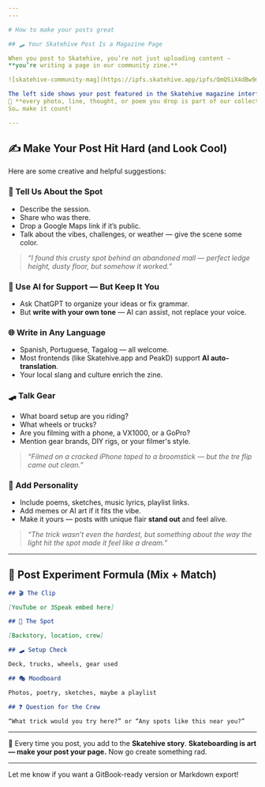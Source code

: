 ```yaml
---
---

# How to make your posts great

## 🛹 Your Skatehive Post Is a Magazine Page

When you post to Skatehive, you’re not just uploading content —
**you’re writing a page in our community zine.**

![skatehive-community-mag](https://ipfs.skatehive.app/ipfs/QmQSiX4dBw9mA4uB8FFemMcLauKfJYg5pS2SU1ND2u4kN1)

The left side shows your post featured in the Skatehive magazine interface. The right is the raw content you created. That means:
📖 **every photo, line, thought, or poem you drop is part of our collective story.**
So… make it count!

---
```


## ✍️ Make Your Post Hit Hard (and Look Cool)

Here are some creative and helpful suggestions:

### 🧭 Tell Us About the Spot

- Describe the session.
- Share who was there.
- Drop a Google Maps link if it’s public.
- Talk about the vibes, challenges, or weather — give the scene some color.

> _“I found this crusty spot behind an abandoned mall — perfect ledge height, dusty floor, but somehow it worked.”_

### 🧠 Use AI for Support — But Keep It You

- Ask ChatGPT to organize your ideas or fix grammar.
- But **write with your own tone** — AI can assist, not replace your voice.

### 🌐 Write in Any Language

- Spanish, Portuguese, Tagalog — all welcome.
- Most frontends (like Skatehive.app and PeakD) support **AI auto-translation**.
- Your local slang and culture enrich the zine.

### 🛹 Talk Gear

- What board setup are you riding?
- What wheels or trucks?
- Are you filming with a phone, a VX1000, or a GoPro?
- Mention gear brands, DIY rigs, or your filmer's style.

> _“Filmed on a cracked iPhone taped to a broomstick — but the tre flip came out clean.”_

### 🎤 Add Personality

- Include poems, sketches, music lyrics, playlist links.
- Add memes or AI art if it fits the vibe.
- Make it yours — posts with unique flair **stand out** and feel alive.

> _“The trick wasn’t even the hardest, but something about the way the light hit the spot made it feel like a dream.”_

---

## 🧪 Post Experiment Formula (Mix + Match)

```markdown
## 🎬 The Clip

[YouTube or 3Speak embed here]

## 📍 The Spot

[Backstory, location, crew]

## 🛹 Setup Check

Deck, trucks, wheels, gear used

## 🎭 Moodboard

Photos, poetry, sketches, maybe a playlist

## ❓ Question for the Crew

“What trick would you try here?” or “Any spots like this near you?”
```

---

📣 Every time you post, you add to the **Skatehive story**.
**Skateboarding is art — make your post your page.**
Now go create something rad.

---

Let me know if you want a GitBook-ready version or Markdown export!
